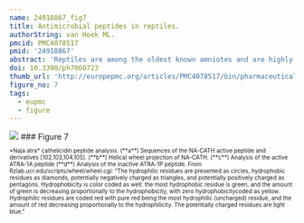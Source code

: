 ```yaml
---
name: 24918867_fig7
title: Antimicrobial peptides in reptiles.
authorString: van Hoek ML.
pmcid: PMC4078517
pmid: '24918867'
abstract: 'Reptiles are among the oldest known amniotes and are highly diverse in their morphology and ecological niches. These animals have an evolutionarily ancient innate-immune system that is of great interest to scientists trying to identify new and useful antimicrobial peptides. Significant work in the last decade in the fields of biochemistry, proteomics and genomics has begun to reveal the complexity of reptilian antimicrobial peptides. Here, the current knowledge about antimicrobial peptides in reptiles is reviewed, with specific examples in each of the four orders: Testudines (turtles and tortosises), Sphenodontia (tuataras), Squamata (snakes and lizards), and Crocodilia (crocodilans). Examples are presented of the major classes of antimicrobial peptides expressed by reptiles including defensins, cathelicidins, liver-expressed peptides (hepcidin and LEAP-2), lysozyme, crotamine, and others. Some of these peptides have been identified and tested for their antibacterial or antiviral activity; others are only predicted as possible genes from genomic sequencing. Bioinformatic analysis of the reptile genomes is presented, revealing many predicted candidate antimicrobial peptides genes across this diverse class. The study of how these ancient creatures use antimicrobial peptides within their innate immune systems may reveal new understandings of our mammalian innate immune system and may also provide new and powerful antimicrobial peptides as scaffolds for potential therapeutic development.'
doi: 10.3390/ph7060723
thumb_url: 'http://europepmc.org/articles/PMC4078517/bin/pharmaceuticals-07-00723-g007.gif'
figure_no: 7
tags:
  - eupmc
  - figure
---
```

<img src='http://europepmc.org/articles/PMC4078517/bin/pharmaceuticals-07-00723-g007.jpg' style='max-height: 300px'>
### Figure 7
<p style='font-size: 10px;'>*Naja atra* cathelicidin peptide analysis. (**a**) Sequences of the NA-CATH active peptide and derivatives [<xref rid="B102-pharmaceuticals-07-00723" ref-type="bibr">102</xref>,<xref rid="B103-pharmaceuticals-07-00723" ref-type="bibr">103</xref>,<xref rid="B104-pharmaceuticals-07-00723" ref-type="bibr">104</xref>,<xref rid="B105-pharmaceuticals-07-00723" ref-type="bibr">105</xref>]. (**b**) Helical wheel projection of NA-CATH. (**c**) Analysis of the active ATRA-1A peptide (**d**) Analysis of the inactive ATRA-1P peptide. From Rzlab.ucr.edu/scripts/wheel/wheel.cgi: “The hydrophilic residues are presented as circles, hydrophobic residues as diamonds, potentially negatively charged as triangles, and potentially positively charged as pentagons. Hydrophobicity is color coded as well: the most hydrophobic residue is green, and the amount of green is decreasing proportionally to the hydrophobicity, with zero hydrophobicitycoded as yellow. Hydrophilic residues are coded red with pure red being the most hydrophilic (uncharged) residue, and the amount of red decreasing proportionally to the hydrophilicity. The potentially charged residues are light blue.”</p>